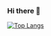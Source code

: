 ### Hi there 👋
[![Top Langs](https://github-readme-stats.vercel.app/api/top-langs/?username=idadue&show_icons=true&hide_border=true&theme=transparent)](https://github.com/anuraghazra/github-readme-stats)
<!--
**idadue/idadue** is a ✨ _special_ ✨ repository because its `README.md` (this file) appears on your GitHub profile.

Here are some ideas to get you started:

- 🔭 I’m currently working on ...
- 🌱 I’m currently learning ...
- 👯 I’m looking to collaborate on ...
- 🤔 I’m looking for help with ...
- 💬 Ask me about ...
- 📫 How to reach me: ...
- 😄 Pronouns: ...
- ⚡ Fun fact: ...
-->
